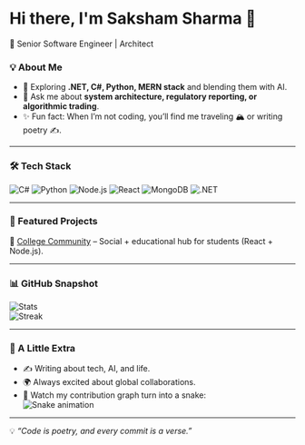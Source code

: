 # Hi there, I'm Saksham Sharma 👋  
🚀 Senior Software Engineer | Architect 

### 💡 About Me 
- 🌱 Exploring **.NET, C#, Python, MERN stack** and blending them with AI.  
- 💬 Ask me about **system architecture, regulatory reporting, or algorithmic trading**.  
- ✨ Fun fact: When I’m not coding, you’ll find me traveling 🏔️ or writing poetry ✍️.  

---

### 🛠️ Tech Stack
![C#](https://img.shields.io/badge/C%23-239120?style=for-the-badge&logo=c-sharp&logoColor=white) 
![Python](https://img.shields.io/badge/Python-3776AB?style=for-the-badge&logo=python&logoColor=white) 
![Node.js](https://img.shields.io/badge/Node.js-339933?style=for-the-badge&logo=node.js&logoColor=white) 
![React](https://img.shields.io/badge/React-20232A?style=for-the-badge&logo=react&logoColor=61DAFB) 
![MongoDB](https://img.shields.io/badge/MongoDB-4EA94B?style=for-the-badge&logo=mongodb&logoColor=white) 
![.NET](https://img.shields.io/badge/.NET-512BD4?style=for-the-badge&logo=dotnet&logoColor=white)

---

### 🚀 Featured Projects
🔹 [College Community](https://github.com/yourrepo) – Social + educational hub for students (React + Node.js).  

---

### 📊 GitHub Snapshot  
![Stats](https://github-readme-stats.vercel.app/api?username=yourusername&show_icons=true&theme=transparent)  
![Streak](https://streak-stats.demolab.com?user=yourusername&theme=transparent)  

---

### 🌟 A Little Extra
- ✍️ Writing about tech, AI, and life.  
- 🌍 Always excited about global collaborations.  
- 🐍 Watch my contribution graph turn into a snake:  
  ![Snake animation](https://github.com/yourusername/yourusername/blob/output/github-contribution-grid-snake.svg)  

---

💡 *“Code is poetry, and every commit is a verse.”*  

